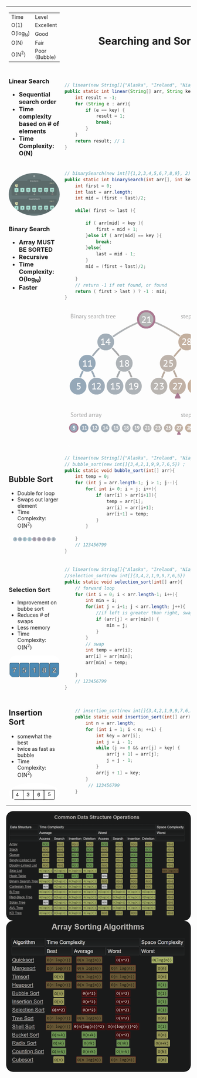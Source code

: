 <table>
<tr>
<td>
    <table align="center">
        <tr>
            <td>
                Time
            </td>
            <td>
                Level
            </td>
        </tr>
        <tr>
            <td>
                O(1)
            </td>
            <td>
                Excellent
            </td>
        </tr>
        <tr>
            <td>
                O(log<sub>N</sub>)
            </td>
            <td>
                Good
            </td>
        </tr>
        <tr>
            <td>
                O(N)
            </td>
            <td>
                Fair
            </td>
        </tr>
        <tr>
            <td>
                O(N<sup>2</sup>)
            </td>
            <td>
                Poor (Bubble)
            </td>
        </tr>
        </table>
</td>
<td>
    <h1 align="center" fill="blue" id="searching">Searching and Sorting👀</h1>
</td>
</tr>

<tr>
<td>
<h3>Linear Search

- Sequential search order
- Time complexity based on # of elements
- Time Complexity: O(N)</h3>
</td>
<td>

```java
// linear(new String[]{"Alaska", "Ireland", "Niagra Falls"}, "Ireland")
public static int linear(String[] arr, String key){
    int result = -1;
    for (String e : arr){
        if (e == key) {
            result = 1;
            break;
        }
    }
    return result; // 1
}
```

</td>
</tr>
<tr>
<td>
<img style="border-radius:80%; filter:grayscale(.6); opacity: .7;" src="./images/sequential-search.gif"/>



<h3>Binary Search

- Array MUST BE SORTED
- Recursive
- Time Complexity: O(log<sub>N</sub>)
- Faster</h3>
</td>
<td>

```java
// binarySearch(new int[]{1,2,3,4,5,6,7,8,9}, 2) 
public static int binarySearch(int arr[], int key){  
    int first = 0;
    int last = arr.length;
    int mid = (first + last)/2;  

    while( first <= last ){  

        if ( arr[mid] < key ){  
            first = mid + 1;     
        }else if ( arr[mid] == key ){  
            break;  
        }else{  
            last = mid - 1;  
        }  
        mid = (first + last)/2; 

    }  
    // return -1 if not found, or found
    return ( first > last ) ? -1 : mid;
}
```
</td>
<tr>
<td>
</td>
<td>
<img style="border-radius:2vw; filter:grayscale(.6); opacity: .7;" src="./images/binary-search.gif">
</td>
</tr>


<tr>
<td>
<h2>Bubble Sort</h2>

- Double for loop
- Swaps out larger element
- Time Complexity: O(N<sup>2</sup>)
<img style="border-radius:80%; filter:grayscale(.6); opacity: .7" src="./images/bubble-sort.gif"/>
</td>
<td>

```java
// linear(new String[]{"Alaska", "Ireland", "Niagra Falls"}, "Ireland")
// bubble_sort(new int[]{3,4,2,1,9,9,7,6,5}) ;
public static void bubble_sort(int[] arr){
    int temp = 0;
    for (int j = arr.length-1; j > 1; j--){
        for( int i= 0; i < j; i++){
            if (arr[i] > arr[i+1]){
                temp = arr[i];
                arr[i] = arr[i+1];
                arr[i+1] = temp;
            }
        }

    }
    // 123456799
}
```

</td>
</tr>

<tr>
<td>
<h3>Selection Sort</h2>

- Improvement on bubbe sort
- Reduces # of swaps
- Less memory
- Time Complexity: O(N<sup>2</sup>)
<img style="border-radius:2vw; filter:grayscale(.6);" src="./images/selection-sort.gif/">
</td>
<td>

```java
// linear(new String[]{"Alaska", "Ireland", "Niagra Falls"}, "Ireland")
//selection_sort(new int[]{3,4,2,1,9,9,7,6,5}) 
public static void selection_sort(int[] arr){
    // forward loop
    for (int i = 0; i < arr.length-1; i++){
        int min = i;
        for(int j = i+1; j < arr.length; j++){
            //if left is greater than right, swap
            if (arr[j] < arr[min]) {
                min = j;
            }
        }
        // swap
        int temp = arr[i];
        arr[i] = arr[min];
        arr[min] = temp;
        
    }
    // 123456799
}
```
</td>
</tr>

<tr>
<td>
<h2>Insertion Sort</h2>

- somewhat the best
- twice as fast as bubble
- Time Complexity: O(N<sup>2</sup>)
<img style="border-radius:80%; filter:grayscale(.6)" src="./images/insertion-sort.gif">
</td>
<td>

```java
    // insertion_sort(new int[]{3,4,2,1,9,9,7,6,5})
    public static void insertion_sort(int[] arr)    {
        int n = arr.length;
        for (int i = 1; i < n; ++i) {
            int key = arr[i];
            int j = i - 1;
            while (j >= 0 && arr[j] > key) {
                arr[j + 1] = arr[j];
                j = j - 1;
            }
            arr[j + 1] = key;
        }
         // 123456799
    }
```
</td>
</tr>
</table>

<div align="center">
<img align="center" style="border-radius:2vw; filter:grayscale(.6);" src="./images/bigo_datastructures.png/">
</div>

<img align="center" style="border-radius:2vw; filter:grayscale(.6);" src="./images/bigo_sortingalgos.png/">

